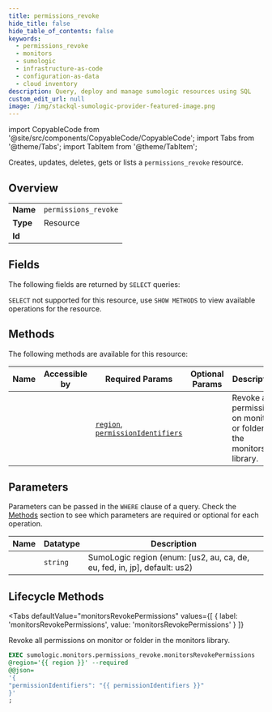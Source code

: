 ```yaml
--- 
title: permissions_revoke
hide_title: false
hide_table_of_contents: false
keywords:
  - permissions_revoke
  - monitors
  - sumologic
  - infrastructure-as-code
  - configuration-as-data
  - cloud inventory
description: Query, deploy and manage sumologic resources using SQL
custom_edit_url: null
image: /img/stackql-sumologic-provider-featured-image.png
---
```


import CopyableCode from '@site/src/components/CopyableCode/CopyableCode';
import Tabs from '@theme/Tabs';
import TabItem from '@theme/TabItem';

Creates, updates, deletes, gets or lists a <code>permissions_revoke</code> resource.

## Overview
<table><tbody>
<tr><td><b>Name</b></td><td><code>permissions_revoke</code></td></tr>
<tr><td><b>Type</b></td><td>Resource</td></tr>
<tr><td><b>Id</b></td><td><CopyableCode code="sumologic.monitors.permissions_revoke" /></td></tr>
</tbody></table>

## Fields

The following fields are returned by `SELECT` queries:

`SELECT` not supported for this resource, use `SHOW METHODS` to view available operations for the resource.


## Methods

The following methods are available for this resource:

<table>
<thead>
    <tr>
    <th>Name</th>
    <th>Accessible by</th>
    <th>Required Params</th>
    <th>Optional Params</th>
    <th>Description</th>
    </tr>
</thead>
<tbody>
<tr>
    <td><a href="#monitorsRevokePermissions"><CopyableCode code="monitorsRevokePermissions" /></a></td>
    <td><CopyableCode code="exec" /></td>
    <td><a href="#parameter-region"><code>region</code></a>, <a href="#parameter-permissionIdentifiers"><code>permissionIdentifiers</code></a></td>
    <td></td>
    <td>Revoke all permissions on monitor or folder in the monitors library.</td>
</tr>
</tbody>
</table>

## Parameters

Parameters can be passed in the `WHERE` clause of a query. Check the [Methods](#methods) section to see which parameters are required or optional for each operation.

<table>
<thead>
    <tr>
    <th>Name</th>
    <th>Datatype</th>
    <th>Description</th>
    </tr>
</thead>
<tbody>
<tr id="parameter-region">
    <td><CopyableCode code="region" /></td>
    <td><code>string</code></td>
    <td>SumoLogic region (enum: [us2, au, ca, de, eu, fed, in, jp], default: us2)</td>
</tr>
</tbody>
</table>

## Lifecycle Methods

<Tabs
    defaultValue="monitorsRevokePermissions"
    values={[
        { label: 'monitorsRevokePermissions', value: 'monitorsRevokePermissions' }
    ]}
>
<TabItem value="monitorsRevokePermissions">

Revoke all permissions on monitor or folder in the monitors library.

```sql
EXEC sumologic.monitors.permissions_revoke.monitorsRevokePermissions 
@region='{{ region }}' --required 
@@json=
'{
"permissionIdentifiers": "{{ permissionIdentifiers }}"
}'
;
```
</TabItem>
</Tabs>

